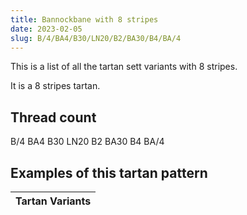 ```yaml
---
title: Bannockbane with 8 stripes
date: 2023-02-05
slug: B/4/BA4/B30/LN20/B2/BA30/B4/BA/4
---
```

This is a list of all the tartan sett variants with 8 stripes.

It is a 8 stripes tartan.


## Thread count
B/4 BA4 B30 LN20 B2 BA30 B4 BA/4

## Examples of this tartan pattern

| Tartan Variants |
|---------------|
